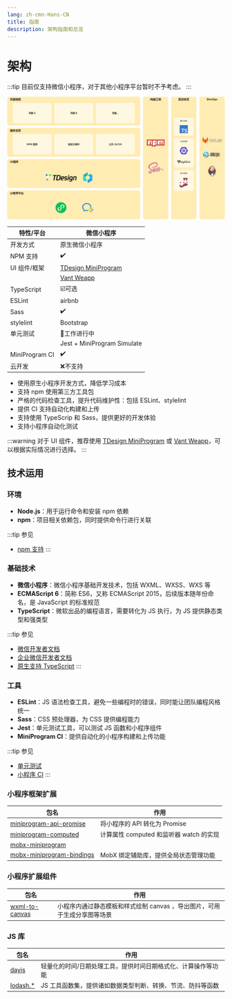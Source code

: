 ```yaml
---
lang: zh-cmn-Hans-CN
title: 指南
description: 架构指南和总览
---
```


# 架构

:::tip
目前仅支持微信小程序，对于其他小程序平台暂时不予考虑。
:::

![前端架构](./assets/architecture.png?as=webp)

| 特性/平台          | 微信小程序                                                                   |
|----------------|-------------------------------------------------------------------------|
| 开发方式           | 原生微信小程序                                                                 |
| NPM 支持         | ✔️                                                                      |
| UI 组件/框架       | [TDesign MiniProgram](https://tdesign.tencent.com/miniprogram/overview) |
|                | [Vant Weapp](https://vant-ui.github.io/vant-weapp/)                     |
| TypeScript     | ☑️可选                                                                    |
| ESLint         | airbnb                                                                  |
| Sass           | ✔️                                                                      |
| stylelint      | Bootstrap                                                               |
| 单元测试           | 🚧工作进行中                                                                 |
|                | Jest + MiniProgram Simulate                                             |
| MiniProgram CI | ✔️                                                                      |
| 云开发            | ❌不支持                                                                    |

- 使用原生小程序开发方式，降低学习成本
- 支持 npm 使用第三方工具包
- 严格的代码检查工具，提升代码维护性：包括 ESLint、stylelint
- 提供 CI 支持自动化构建和上传
- 支持使用 TypeScrip 和 Sass，提供更好的开发体验
- 支持小程序自动化测试

:::warning
对于 UI 组件，推荐使用 [TDesign MiniProgram](https://tdesign.tencent.com/miniprogram/overview) 或 [Vant Weapp](https://vant-ui.github.io/vant-weapp/)，可以根据实际情况进行选择。
:::

## 技术运用

### 环境

- **Node.js**：用于运行命令和安装 npm 依赖
- **npm**：项目相关依赖包，同时提供命令行进行关联

:::tip 参见
- [npm 支持](https://developers.weixin.qq.com/miniprogram/dev/devtools/npm.html)
:::

### 基础技术

- **微信小程序**：微信小程序基础开发技术，包括 WXML、WXSS、WXS 等
- **ECMAScript 6**：简称 ES6，又称 ECMAScript 2015，后续版本随年份命名，是 JavaScript 的标准规范
- **TypeScript**：微软出品的编程语言，需要转化为 JS 执行，为 JS 提供静态类型和强类型

:::tip 参见
- [微信开发者文档](https://developers.weixin.qq.com/miniprogram/dev/framework/)
- [企业微信开发者文档](https://developer.work.weixin.qq.com/document/path/92455)
- [原生支持 TypeScript](https://developers.weixin.qq.com/miniprogram/dev/devtools/compilets.html)
:::

### 工具

- **ESLint**：JS 语法检查工具，避免一些编程时的错误，同时能让团队编程风格统一
- **Sass**：CSS 预处理器，为 CSS 提供编程能力
- **Jest**：单元测试工具，可以测试 JS 函数和小程序组件
- **MiniProgram CI**：提供自动化的小程序构建和上传功能

:::tip 参见
- [单元测试](https://developers.weixin.qq.com/miniprogram/dev/framework/custom-component/unit-test.html)
- [小程序 CI](https://developers.weixin.qq.com/miniprogram/dev/devtools/ci.html)
:::

### 小程序框架扩展

| 包名                                                                                           | 作用                           |
|----------------------------------------------------------------------------------------------|------------------------------|
| [miniprogram-api-promise](https://github.com/wechat-miniprogram/miniprogram-api-promise)     | 将小程序的 API 转化为 Promise        |
| [miniprogram-computed](https://github.com/wechat-miniprogram/computed)                       | 计算属性 computed 和监听器 watch 的实现 |
| [mobx-miniprogram](https://github.com/wechat-miniprogram/mobx)                               |                              |
| [mobx-miniprogram-bindings](https://github.com/wechat-miniprogram/mobx-miniprogram-bindings) | MobX 绑定辅助库，提供全局状态管理功能        |

### 小程序扩展组件

| 包名                                                                                          | 作用                           |
|---------------------------------------------------------------------------------------------|------------------------------|
| [wxml-to-canvas](https://github.com/wechat-miniprogram/wxml-to-canvas)    | 小程序内通过静态模板和样式绘制 canvas ，导出图片，可用于生成分享图等场景       |

### JS 库

| 包名                                 | 作用                              |
|------------------------------------|---------------------------------|
| [dayjs](https://day.js.org/zh-CN/) | 轻量化的时间/日期处理工具，提供时间日期格式化、计算操作等功能 |
| [lodash.*](https://lodash.com/)    | JS 工具函数集，提供诸如数据类型判断、转换、节流、防抖等函数 |
